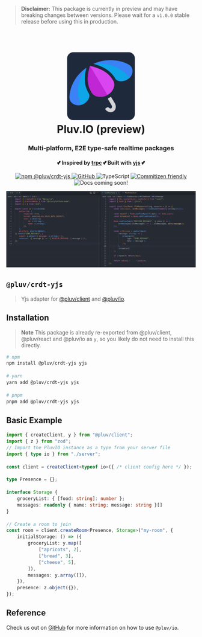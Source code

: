 > **Disclaimer:**
> This package is currently in preview and may have breaking changes between versions. Please wait for a `v1.0.0` stable release before using this in production.

<h1 align="center">
  <br>
  <img src="https://github.com/pluv-io/pluv/blob/master/assets/pluv-icon-192x192.png?raw=true" alt="Pluv.IO" width="180" style="border-radius:16px">
  <br>
  Pluv.IO (preview)
  <br>
</h1>

<h3 align="center">Multi-platform, E2E type-safe realtime packages</h3>
<h4 align="center">💕 Inspired by <a href="https://trpc.io">trpc</a> 💕 Built with <a href="https://docs.yjs.dev/">yjs</a> 💕</h4>

<p align="center">
  <a href="https://www.npmjs.com/package/@pluv/crdt-yjs">
    <img src="https://img.shields.io/npm/v/@pluv/crdt-yjs" alt="npm @pluv/crdt-yjs" />
  </a>
  <a href="https://github.com/pluv-io/pluv/blob/master/LICENSE">
    <img alt="GitHub" src="https://img.shields.io/github/license/pluv-io/pluv" alt="License MIT" />
  </a>
  <img src="https://badgen.net/badge/-/TypeScript?icon=typescript&label&labelColor=blue&color=555555" alt="TypeScript">
  <a href="https://commitizen.github.io/cz-cli/">
    <img src="https://img.shields.io/badge/commitizen-friendly-brightgreen.svg" alt="Commitizen friendly" />
  </a>
  <img src="https://img.shields.io/badge/docs-coming%20soon!-blue" alt="Docs coming soon!" />
</p>

<p align="center">
  <img src="https://github.com/pluv-io/pluv/blob/master/assets/demo-events.gif?raw=true" alt="Demo" />
</p>

## `@pluv/crdt-yjs`

> Yjs adapter for [@pluv/client](https://img.shields.io/npm/v/@pluv/client) and [@pluv/io](https://img.shields.io/npm/v/@pluv/io).

## Installation

> **Note**
> This package is already re-exported from @pluv/client, @pluv/react and @pluv/io as `y`, so you likely do not need to install this directly.

```bash
# npm
npm install @pluv/crdt-yjs yjs

# yarn
yarn add @pluv/crdt-yjs yjs

# pnpm
pnpm add @pluv/crdt-yjs yjs
```

## Basic Example

```ts
import { createClient, y } from "@pluv/client";
import { z } from "zod";
// Import the PluvIO instance as a type from your server file
import { type io } from "./server";

const client = createClient<typeof io>({ /* client config here */ });

type Presence = {};

interface Storage {
    groceryList: { [food: string]: number };
    messages: readonly { name: string; message: string }[]
}

// Create a room to join
const room = client.createRoom<Presence, Storage>("my-room", {
    initialStorage: () => ({
        groceryList: y.map([
            ["apricots", 2],
            ["bread", 3],
            ["cheese", 5],
        ]),
        messages: y.array([]),
    }),
    presence: z.object({}),
});
```

## Reference

Check us out on [GitHub](https://github.com/pluv-io/pluv) for more information on how to use `@pluv/io`.

